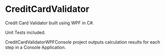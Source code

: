# CreditCardValidator

Credit Card Validator built using WPF in C#.

Unit Tests included.

CreditCardValidatorWPFConsole project outputs calculation results for each step in a Console Application.
